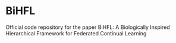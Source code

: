 # BiHFL
Official code repository for the paper BiHFL: A Biologically Inspired Hierarchical Framework for Federated Continual Learning
